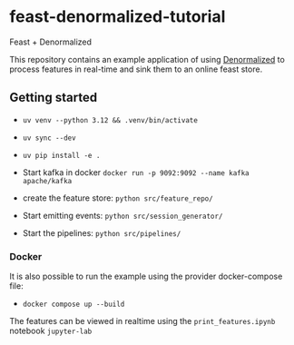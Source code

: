 # feast-denormalized-tutorial
Feast + Denormalized

This repository contains an example application of using [Denormalized](https://www.denormalized.io/) to process features in real-time and sink them to an online feast store.


## Getting started

- `uv venv --python 3.12 && .venv/bin/activate`
- `uv sync --dev`
- `uv pip install -e .`


- Start kafka in docker `docker run -p 9092:9092 --name kafka apache/kafka`
- create the feature store: `python src/feature_repo/` 
- Start emitting events: `python src/session_generator/`
- Start the pipelines: `python src/pipelines/`

### Docker

It is also possible to run the example using the provider docker-compose file:

- `docker compose up --build`

The features can be viewed in realtime using the `print_features.ipynb` notebook
`jupyter-lab`
